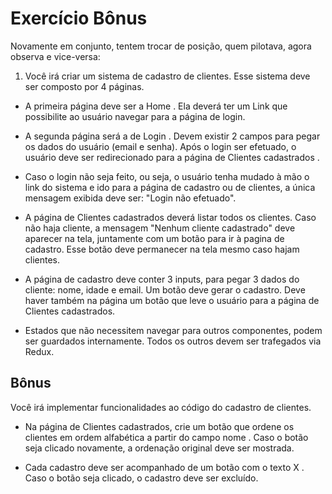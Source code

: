 # Exercício Bônus

Novamente em conjunto, tentem trocar de posição, quem pilotava, agora observa e vice-versa:

1. Você irá criar um sistema de cadastro de clientes. Esse sistema deve ser composto por 4 páginas.

* A primeira página deve ser a Home . Ela deverá ter um Link que possibilite ao usuário navegar para a página de login.

* A segunda página será a de Login . Devem existir 2 campos para pegar os dados do usuário (email e senha). Após o login ser efetuado, o usuário deve ser redirecionado para a página de Clientes cadastrados .

* Caso o login não seja feito, ou seja, o usuário tenha mudado à mão o link do sistema e ido para a página de cadastro ou de clientes, a única mensagem exibida deve ser: "Login não efetuado".

* A página de Clientes cadastrados deverá listar todos os clientes. Caso não haja cliente, a mensagem "Nenhum cliente cadastrado" deve aparecer na tela, juntamente com um botão para ir à pagina de cadastro. Esse botão deve permanecer na tela mesmo caso hajam clientes.

* A página de cadastro deve conter 3 inputs, para pegar 3 dados do cliente: nome, idade e email. Um botão deve gerar o cadastro. Deve haver também na página um botão que leve o usuário para a página de Clientes cadastrados.

* Estados que não necessitem navegar para outros componentes, podem ser guardados internamente. Todos os outros devem ser trafegados via Redux.

## Bônus
Você irá implementar funcionalidades ao código do cadastro de clientes.

* Na página de Clientes cadastrados, crie um botão que ordene os clientes em ordem alfabética a partir do campo nome . Caso o botão seja clicado novamente, a ordenação original deve ser mostrada.

* Cada cadastro deve ser acompanhado de um botão com o texto X . Caso o botão seja clicado, o cadastro deve ser excluído.
